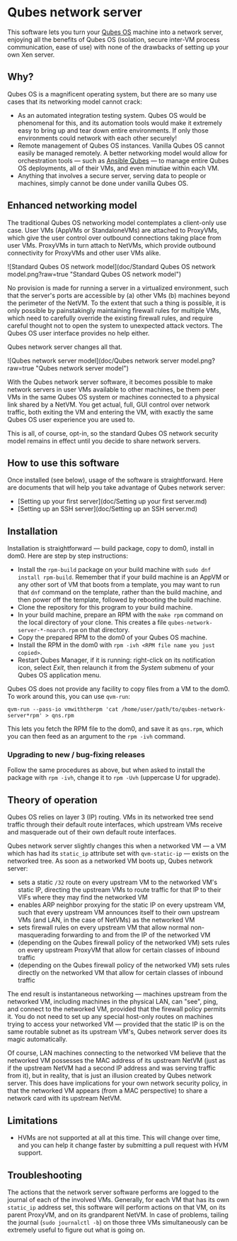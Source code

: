 # Qubes network server

This software lets you turn your [Qubes OS](https://www.qubes-os.org/) machine into a network server, enjoying all the benefits of Qubes OS (isolation, secure inter-VM process communication, ease of use) with none of the drawbacks of setting up your own Xen server.

## Why?

Qubes OS is a magnificent operating system, but there are so many use cases that its networking model cannot crack:

* As an automated integration testing system.  Qubes OS would be
  phenomenal for this, and its automation tools would make it
  extremely easy to bring up and tear down entire environments.
  If only those environments could network with each other securely!
* Remote management of Qubes OS instances.  Vanilla Qubes OS cannot
  easily be managed remotely.  A better networking model would allow
  for orchestration tools — such as
  [Ansible Qubes](https://github.com/Rudd-O/ansible-qubes) — to manage
  entire Qubes OS deployments, all of their VMs, and even minutiae
  within each VM.
* Anything that involves a secure server, serving data to people or
  machines, simply cannot be done under vanilla Qubes OS.

## Enhanced networking model

The traditional Qubes OS networking model contemplates a client-only
use case.  User VMs (AppVMs or StandaloneVMs) are attached to ProxyVMs,
which give the user control over outbound connections taking place from
user VMs.  ProxyVMs in turn attach to NetVMs, which provide outbound
connectivity for ProxyVMs and other user VMs alike.

![Standard Qubes OS network model](doc/Standard Qubes OS network model.png?raw=true "Standard Qubes OS network model")

No provision is made for running a server in a virtualized environment,
such that the server's ports are accessible by (a) other VMs (b) machines
beyond the perimeter of the NetVM.  To the extent that such a thing is
possible, it is only possible by painstakingly maintaining firewall rules
for multiple VMs, which need to carefully override the existing firewall
rules, and require careful thought not to open the system to unexpected
attack vectors.  The Qubes OS user interface provides no help either.

Qubes network server changes all that.

![Qubes network server model](doc/Qubes network server model.png?raw=true "Qubes network server model")

With the Qubes network server software, it becomes possible to make
network servers in user VMs available to other machines, be them
peer VMs in the same Qubes OS system or machines connected to
a physical link shared by a NetVM.  You get actual, full, GUI control
over network traffic, both exiting the VM and entering the VM, with
exactly the same Qubes OS user experience you are used to.

This is all, of course, opt-in, so the standard Qubes OS network security
model remains in effect until you decide to share network servers.

## How to use this software

Once installed (see below), usage of the software is straightforward.
Here are documents that will help you take advantage of Qubes
network server:

* [Setting up your first server](doc/Setting up your first server.md)
* [Setting up an SSH server](doc/Setting up an SSH server.md)


## Installation

Installation is straightforward — build package, copy to dom0,
install in dom0.  Here are step by step instructions:

* Install the `rpm-build` package on your build machine
  with `sudo dnf install rpm-build`.  Remember that if your
  build machine is an AppVM or any other sort of VM that boots
  from a template, you may want to run that `dnf` command on the
  template, rather than the build machine, and then power off
  the template, followed by rebooting the build machine.
* Clone the repository for this program to your build machine.
* In your build machine, prepare an RPM with the `make rpm`
  command on the local directory of your clone.  This creates a file
  `qubes-network-server-*-noarch.rpm` on that directory.
* Copy the prepared RPM to the dom0 of your Qubes OS machine.
* Install the RPM in the dom0 with
  `rpm -ivh <RPM file name you just copied>`.
* Restart Qubes Manager, if it is running: right-click on its
  notification icon, select *Exit*, then relaunch it from the
  *System* submenu of your Qubes OS application menu.

Qubes OS does not provide any facility to copy files from
a VM to the dom0.  To work around this, you can use `qvm-run`:

```
qvm-run --pass-io vmwiththerpm 'cat /home/user/path/to/qubes-network-server*rpm' > qns.rpm
```

This lets you fetch the RPM file to the dom0, and save it as `qns.rpm`,
which you can then feed as an argument to the `rpm -ivh` command.

### Upgrading to new / bug-fixing releases

Follow the same procedures as above, but when asked to install the package
with `rpm -ivh`, change it to `rpm -Uvh` (uppercase U for upgrade).

## Theory of operation

Qubes OS relies on layer 3 (IP) routing.  VMs in its networked tree send traffic through
their default route interfaces, which upstream VMs receive and masquerade out of their own
default route interfaces.

Qubes network server slightly changes this when a networked VM — a VM which has had its
`static_ip` attribute set with `qvm-static-ip` — exists on the networked tree.  As soon
as a networked VM boots up, Qubes network server:

* sets a static `/32` route on every upstream VM to the networked VM's static IP,
  directing the upstream VMs to route traffic for that IP to their VIFs where
  they may find the networked VM
* enables ARP neighbor proxying for the static IP on every upstream VM, such that
  every upstream VM announces itself to their own upstream VMs (and LAN, in the
  case of NetVMs) as the networked VM 
* sets firewall rules on every upstream VM that allow normal non-masquerading forwarding
  to and from the IP of the networked VM
* (depending on the Qubes firewall policy of the networked VM) sets rules on every
  upstream ProxyVM that allow for certain classes of inbound traffic
* (depending on the Qubes firewall policy of the networked VM) sets rules directly
  on the networked VM that allow for certain classes of inbound traffic

The end result is instantaneous networking — machines upstream from the networked VM,
including machines in the physical LAN, can "see", ping, and connect to the networked
VM, provided that the firewall policy permits it.  You do not need to set up any
special host-only routes on machines trying to access your networked VM — provided
that the static IP is on the same routable subnet as its upstream VM's, Qubes
network server does its magic automatically.

Of course, LAN machines connecting to the networked VM believe that the networked VM
possesses the MAC address of its upstream NetVM (just as if the upstream NetVM had a
second IP address and was serving traffic from it), but in reality, that is just an
illusion created by Qubes network server.  This does have implications for your own
network security policy, in that the networked VM appears (from a MAC perspective)
to share a network card with its upstream NetVM.

## Limitations

* HVMs are not supported at all at this time.  This will change over time, and
  you can help it change faster by submitting a pull request with HVM support.

## Troubleshooting

The actions that the network server software performs are logged to the journal of each of the involved VMs.  Generally, for each VM that has its own `static_ip` address set, this software will perform actions on that VM, on its parent ProxyVM, and on its grandparent NetVM.  In case of problems, tailing the journal (`sudo journalctl -b`) on those three VMs simultaneously can be extremely useful to figure out what is going on.
